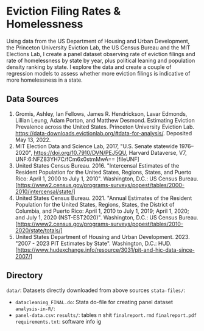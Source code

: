 # Eviction Filing Rates & Homelessness

Using data from the US Department of Housing and Urban Development, the Princeton University Eviction Lab, the US Census Bureau and the MIT Elections Lab, I create a panel dataset observing rate of eviction filings and rate of homelessness by state by year, plus political leaning and population density ranking by state. I explore the data and create a couple of regression models to assess whether more eviction filings is indicative of more homelessness in a state. 

## Data Sources ##
1. Gromis, Ashley, Ian Fellows, James R. Hendrickson, Lavar Edmonds, Lillian Leung, Adam Porton, and Matthew Desmond. Estimating Eviction Prevalence across the United States. Princeton University Eviction Lab. https://data-downloads.evictionlab.org/#data-for-analysis/. Deposited May 13, 2022.
2. MIT Election Data and Science Lab, 2017, "U.S. Senate statewide 1976–2020", https://doi.org/10.7910/DVN/PEJ5QU, Harvard Dataverse, V7, UNF:6:NFZ83YH7C/fCm6x0stmMwA== [fileUNF]
3. United States Census Bureau. 2016. "Intercensal Estimates of the Resident Population for the United States, Regions, States, and Puerto Rico: April 1, 2000 to July 1, 2010". Washington, D.C.: US Census Bureau. [https://www2.census.gov/programs-surveys/popest/tables/2000-2010/intercensal/state/]
4. United States Census Bureau. 2021. "Annual Estimates of the Resident Population for the United States, Regions, States, the District of Columbia, and Puerto Rico: April 1, 2010 to July 1, 2019; April 1, 2020; and July 1, 2020 (NST-EST2020)". Washington, D.C.: US Census Bureau. [https://www2.census.gov/programs-surveys/popest/tables/2010-2020/state/totals/]
5. United States Department of Housing and Urban Development. 2023. "2007 - 2023 PIT Estimates by State". Washington, D.C.: HUD. [https://www.hudexchange.info/resource/3031/pit-and-hic-data-since-2007/]

## Directory ##
`data/`: Datasets directly downloaded from above sources
`stata-files/`: 
- `datacleaning_FINAL.do`: Stata do-file for creating panel dataset
`analysis-in-R/`: 
- `panel-data.csv`: 
`results/`: tables n shit
`finalreport.rmd`
`finalreport.pdf`
`requirements.txt`: software info ig


